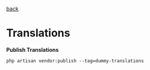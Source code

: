[back](../index.md)  

# Translations
 
 **Publish Translations**
 ```
 php artisan vendor:publish --tag=dummy-translations
 ```